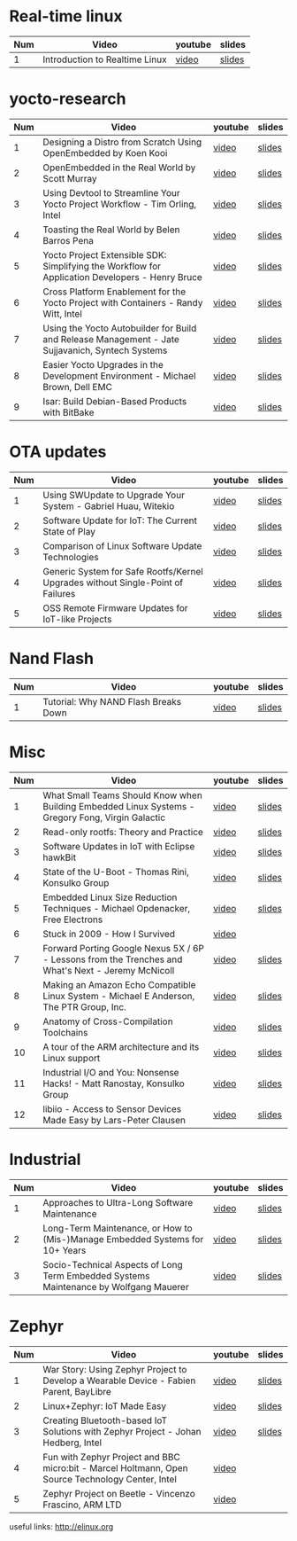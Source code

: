 # Real-time linux

Num |                                  Video                                                            |                                                         youtube                                         | slides
--- | --------------------------------------------------------------------------------------------------| ------------------------------------------------------------------------------------------------------- | -----------------------------------------------------------------------------------------------
1   | Introduction to Realtime Linux                                                                    | [video](https://www.youtube.com/watch?v=nDcF8gEpj5k)                                                    | [slides](http://events.linuxfoundation.org/sites/events/files/slides/praesentation_1.pdf)


# yocto-research


Num |                                  Video                                                            |                                                         youtube                                         | slides
--- | --------------------------------------------------------------------------------------------------| ------------------------------------------------------------------------------------------------------- | -----------------------------------------------------------------------------------------------
1   | Designing a Distro from Scratch Using OpenEmbedded by Koen Kooi                                   | [video](https://www.youtube.com/watch?v=NeL2euG9jck#t=132.729323)                                       | [slides](http://events.linuxfoundation.org/sites/events/files/slides/ELC%202016%20-%20Designing%20a%20distro%20from%20scratch%20using%20OpenEmbedded.pdf)
2   | OpenEmbedded in the Real World by Scott Murray                                                    | [video](https://www.youtube.com/watch?v=uisQBjXq0Mc)                                                    | [slides](http://events.linuxfoundation.org/sites/events/files/slides/oe_in_the_real_world_smurray_elc2016.pdf)
3   | Using Devtool to Streamline Your Yocto Project Workflow - Tim Orling, Intel                       | [video](https://www.youtube.com/watch?v=CiD7rB35CRE)                                                    | [slides](https://events.linuxfoundation.org/sites/events/files/slides/2017%20ELC%20--%20Using%20devtool%20to%20Streamline%20your%20Yocto%20Project%20Workflow.pdf)
4   | Toasting the Real World by Belen Barros Pena                                                      | [video](https://www.youtube.com/watch?v=oTYQj9pS3w0&spfreload=5)                                        | [slides](http://events.linuxfoundation.org/sites/events/files/slides/toasting-the-real-world-ELC2016.pdf)
5   | Yocto Project Extensible SDK: Simplifying the Workflow for Application Developers - Henry Bruce   | [video](https://www.youtube.com/watch?v=d3xanDJuXRA)                                                    | [slides](http://events.linuxfoundation.org/sites/events/files/slides/2017%20ELC%20Henry%20Bruce.pdf)
6   | Cross Platform Enablement for the Yocto Project with Containers - Randy Witt, Intel               | [video](https://www.youtube.com/watch?v=JXHLAWveh7Y)                                                    | [slides](https://events.linuxfoundation.org/sites/events/files/slides/2017%20ELC%20-%20Yocto%20Project%20Containers.pdf)
7   | Using the Yocto Autobuilder for Build and Release Management - Jate Sujjavanich, Syntech Systems  | [video](https://www.youtube.com/watch?v=noU-A0iqIZY)                                                    | [slides](http://events.linuxfoundation.org/sites/events/files/slides/ELC%202017%20-%20YAB%20BRM.pdf)
8   | Easier Yocto Upgrades in the Development Environment - Michael Brown, Dell EMC                    | [video](https://www.youtube.com/watch?v=F5R8VXnfwYw)                                                    | [slides](http://events.linuxfoundation.org/sites/events/files/slides/Yocto-upgrades-ELC-2017.pdf)
9   | Isar: Build Debian-Based Products with BitBake                                                    | [video](https://www.youtube.com/watch?v=GHHOxrtYBMc)                                                    | [slides](http://events.linuxfoundation.org/sites/events/files/slides/isar-elce-2016_0.pdf)

# OTA updates

Num |                                  Video                                                            |                                                         youtube                                         | slides
--- | --------------------------------------------------------------------------------------------------| ------------------------------------------------------------------------------------------------------- | -----------------------------------------------------------------------------------------------
1   | Using SWUpdate to Upgrade Your System - Gabriel Huau, Witekio                                     | [video](https://www.youtube.com/watch?v=ePRTTfGJUI4)                                                    | [slides](http://events.linuxfoundation.org/sites/events/files/slides/ELC2017_SWUpdate.pdf)
2   | Software Update for IoT: The Current State of Play                                                | [video](https://www.youtube.com/watch?v=GZGnBK2NycI)                                                    | [slides](http://events.linuxfoundation.org/sites/events/files/slides/software-update-elce-2016-169.pdf)
3   | Comparison of Linux Software Update Technologies                                                  | [video](https://www.youtube.com/watch?v=pdHV9H9nZks)                                                    | [slides](http://events.linuxfoundation.org/sites/events/files/slides/Comparison%20of%20Linux%20Software%20Update%20Technologies_0.pdf)
4   | Generic System for Safe Rootfs/Kernel Upgrades without Single-Point of Failures                   | [video](https://www.youtube.com/watch?v=pdHV9H9nZks)                                                    | [slides](http://events.linuxfoundation.org/sites/events/files/slides/Comparison%20of%20Linux%20Software%20Update%20Technologies_0.pdf)
5   | OSS Remote Firmware Updates for IoT-like Projects                                                 | [video](https://www.youtube.com/watch?v=vVS-ZRNE0Lc)                                                    | [slides](http://events.linuxfoundation.org/sites/events/files/slides/OSS_Remote_Firmware_Updates_for_IoT-like_Projects.pdf)

# Nand Flash

Num |                                  Video                                                            |                                                         youtube                                         | slides
--- | --------------------------------------------------------------------------------------------------| ------------------------------------------------------------------------------------------------------- | -----------------------------------------------------------------------------------------------
1   |  Tutorial: Why NAND Flash Breaks Down                                                             | [video](https://www.youtube.com/watch?v=VajB8vCsZ3s)                                                    | [slides](http://schd.ws/hosted_files/openiotelceurope2016/36/Flash-technology-ELCE16.pdf)


# Misc

Num |                                  Video                                                             |                                                         youtube                                         | slides
--- | ---------------------------------------------------------------------------------------------------| ------------------------------------------------------------------------------------------------------- | -----------------------------------------------------------------------------------------------
1   | What Small Teams Should Know when Building Embedded Linux Systems - Gregory Fong, Virgin Galactic  | [video](https://www.youtube.com/watch?v=W-E-DxWA4gc)                                                    | [slides](http://events.linuxfoundation.org/sites/events/files/slides/elc2017-small_teams_embedded_linux-gregory_fong.pdf)
2   | Read-only rootfs: Theory and Practice                                                              | [video](https://www.youtube.com/watch?v=Nocs3etLs9w)                                                    | [slides](http://events.linuxfoundation.org/sites/events/files/slides/readonly-rootfs-elce-2016.pdf)
3   | Software Updates in IoT with Eclipse hawkBit                                                       | [video](https://www.youtube.com/watch?v=W-E-DxWA4gc)                                                    | [slides](http://events.linuxfoundation.org/sites/events/files/slides/elc2017-small_teams_embedded_linux-gregory_fong.pdf)
4   | State of the U-Boot - Thomas Rini, Konsulko Group                                                  | [video](https://www.youtube.com/watch?v=dKBUSMa6oZI)                                                    | [slides](http://events.linuxfoundation.org/sites/events/files/slides/ELC2017%20-%20State%20of%20the%20U-Boot.pdf)
5   | Embedded Linux Size Reduction Techniques - Michael Opdenacker, Free Electrons                      | [video](https://www.youtube.com/watch?v=ynNLlzOElOU)                                                    | [slides](http://events.linuxfoundation.org/sites/events/files/slides/opdenacker-embedded-linux-size-reduction-techniques_0.pdf)
6   | Stuck in 2009 - How I Survived                                                                     | [video](https://www.youtube.com/watch?v=xonxxPrV46M)                                                    | 
7   | Forward Porting Google Nexus 5X / 6P - Lessons from the Trenches and What's Next - Jeremy McNicoll | [video](https://www.youtube.com/watch?v=77tuFtM4gjA)                                                    | [slides](http://events.linuxfoundation.org/sites/events/files/slides/JRM_NEXUS_ELC_2017.pdf)
8   | Making an Amazon Echo Compatible Linux System - Michael E Anderson, The PTR Group, Inc.            | [video](https://www.youtube.com/watch?v=v7cnNauG9VY)                                                    | [slides](http://events.linuxfoundation.org/sites/events/files/slides/Echo_Compatible_Linux_Device_Anderson.pdf)
9   | Anatomy of Cross-Compilation Toolchains                                                            | [video](https://www.youtube.com/watch?v=Pbt330zuNPc)                                                    | [slides](http://events.linuxfoundation.org/sites/events/files/slides/petazzoni-toolchain-anatomy.pdf)
10  | A tour of the ARM architecture and its Linux support                                               | [video](https://www.youtube.com/watch?v=NNol7fRGo2E)                                                    | [slides](http://free-electrons.com/pub/conferences/2017/lca/petazzoni-arm-introduction/petazzoni-arm-introduction.pdf)
11  | Industrial I/O and You: Nonsense Hacks! - Matt Ranostay, Konsulko Group                            | [video](https://www.youtube.com/watch?v=NNol7fRGo2E)                                                    | [slides](http://free-electrons.com/pub/conferences/2017/lca/petazzoni-arm-introduction/petazzoni-arm-introduction.pdf)
12  | libiio - Access to Sensor Devices Made Easy by Lars-Peter Clausen                                  | [video](https://www.youtube.com/watch?v=NNol7fRGo2E)                                                    | [slides](http://free-electrons.com/pub/conferences/2017/lca/petazzoni-arm-introduction/petazzoni-arm-introduction.pdf)


# Industrial

Num |                                  Video                                                             |                                                         youtube                                         | slides
--- | ---------------------------------------------------------------------------------------------------| ------------------------------------------------------------------------------------------------------- | -----------------------------------------------------------------------------------------------
1   | Approaches to Ultra-Long Software Maintenance                                                      | [video](https://www.youtube.com/watch?v=SAbrQqSC61M)                                                    | [slides](http://events.linuxfoundation.org/sites/events/files/slides/talk_8.pdf)
2   | Long-Term Maintenance, or How to (Mis-)Manage Embedded Systems for 10+ Years                       | [video](https://www.youtube.com/watch?v=SAbrQqSC61M)                                                    | [slides](http://events.linuxfoundation.org/sites/events/files/slides/talk_8.pdf)
3   | Socio-Technical Aspects of Long Term Embedded Systems Maintenance by Wolfgang Mauerer              | [video](https://www.youtube.com/watch?v=SAbrQqSC61M)                                                    | [slides](http://events.linuxfoundation.org/sites/events/files/slides/talk_8.pdf)

# Zephyr

Num |                                  Video                                                             |                                                         youtube                                         | slides
--- | ---------------------------------------------------------------------------------------------------| ------------------------------------------------------------------------------------------------------- | -----------------------------------------------------------------------------------------------
1   | War Story: Using Zephyr Project to Develop a Wearable Device - Fabien Parent, BayLibre             | [video](https://www.youtube.com/watch?v=XUJK2htXxKw)                                                    | [slides](http://events.linuxfoundation.org/sites/events/files/slides/ELC17%20-%20War%20Story-%20Using%20Zephyr%20to%20Develop%20a%20Wearable%20Device_0.pdf)
2   | Linux+Zephyr: IoT Made Easy                                                                        | [video](https://www.youtube.com/watch?v=gzgNqQ4iuis)                                                    | [slides](http://events.linuxfoundation.org/sites/events/files/slides/Linux%2BZephyr-IoT.pdf)
3   | Creating Bluetooth-based IoT Solutions with Zephyr Project - Johan Hedberg, Intel                  | [video](https://www.youtube.com/watch?v=8hOf_ppbJaM)                                                    | [slides](http://events.linuxfoundation.org/sites/events/files/slides/Zephyr-Bluetooth_0.pdf)
4   | Fun with Zephyr Project and BBC micro:bit - Marcel Holtmann, Open Source Technology Center, Intel  | [video](https://www.youtube.com/watch?v=ZZRbIpVJGns)                                                    | 
5   | Zephyr Project on Beetle - Vincenzo Frascino, ARM LTD                                              | [video](https://www.youtube.com/watch?v=DP9YAgDMRxw)                                                    | 




useful links: 
http://elinux.org
